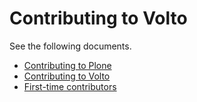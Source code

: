 # Contributing to Volto

See the following documents.

- [Contributing to Plone](https://6.docs.plone.org/contributing/index.html)
- [Contributing to Volto](https://6.docs.plone.org/volto/contributing/index.html)
- [First-time contributors](https://6.docs.plone.org/contributing/first-time.html)
